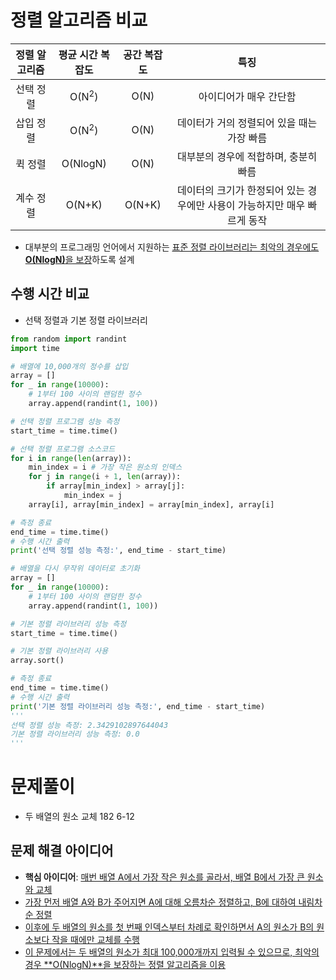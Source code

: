 # 정렬 알고리즘 비교

|정렬 알고리즘|평균 시간 복잡도|공간 복잡도|특징|
|:-:|:-:|:-:|:-:|
|선택 정렬|O(N<sup>2</sup>)|O(N)|아이디어가 매우 간단함|
|삽입 정렬|O(N<sup>2</sup>)|O(N)|데이터가 거의 정렬되어 있을 때는 가장 빠름|
|퀵 정렬|O(NlogN)|O(N)|대부분의 경우에 적합하며, 충분히 빠름|
|계수 정렬|O(N+K)|O(N+K)|데이터의 크기가 한정되어 있는 경우에만 사용이 가능하지만 매우 빠르게 동작|
* 대부분의 프로그래밍 언어에서 지원하는 <u>표준 정렬 라이브러리는 최악의 경우에도 </u>**<u>O(NlogN)</u>**<u>을 보장</u>하도록 설계

## 수행 시간 비교
* 선택 정렬과 기본 정렬 라이브러리
```py
from random import randint
import time

# 배열에 10,000개의 정수를 삽입
array = []
for _ in range(10000):
    # 1부터 100 사이의 랜덤한 정수
    array.append(randint(1, 100))

# 선택 정렬 프로그램 성능 측정
start_time = time.time()

# 선택 정렬 프로그램 소스코드
for i in range(len(array)):
    min_index = i # 가장 작은 원소의 인덱스
    for j in range(i + 1, len(array)):
        if array[min_index] > array[j]:
            min_index = j
    array[i], array[min_index] = array[min_index], array[i]

# 측정 종료
end_time = time.time()
# 수행 시간 출력
print('선택 정렬 성능 측정:', end_time - start_time)

# 배열을 다시 무작위 데이터로 초기화
array = []
for _ in range(10000):
    # 1부터 100 사이의 랜덤한 정수
    array.append(randint(1, 100))

# 기본 정렬 라이브러리 성능 측정
start_time = time.time()

# 기본 정렬 라이브러리 사용
array.sort()

# 측정 종료
end_time = time.time()
# 수행 시간 출력
print('기본 정렬 라이브러리 성능 측정:', end_time - start_time)
'''
선택 정렬 성능 측정: 2.3429102897644043
기본 정렬 라이브러리 성능 측정: 0.0
'''
```

# 문제풀이

* 두 배열의 원소 교체 182 6-12

## 문제 해결 아이디어
* **핵심 아이디어**: <u>매번 배열 A에서 가장 작은 원소를 골라서, 배열 B에서 가장 큰 원소와 교체
* 가장 먼저 배열 A와 B가 주어지면 A에 대해 오름차순 정렬하고, B에 대하여 내림차순 정렬
* 이후에 두 배열의 원소를 첫 번째 인덱스부터 차례로 확인하면서 A의 원소가 B의 원소보다 작을 때에만 교체를 수행
* 이 문제에서는 두 배열의 원소가 최대 100,000개까지 입력될 수 있으므로, 최악의 경우 **O(NlogN)**을 보장하는 정렬 알고리즘을 이용